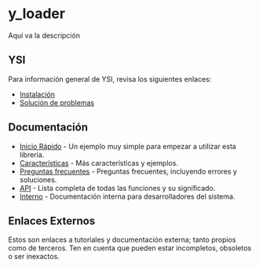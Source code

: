 # y_loader

Aquí va la descripción

## YSI

Para información general de YSI, revisa los siguientes enlaces:

* [Instalación](../instalacion.md)
* [Solución de problemas](../solucion-problemas.md)

## Documentación

* [Inicio Rápido](y_loader/inicio-rapido.md) - Un ejemplo muy simple para empezar a utilizar esta librería.
* [Características](y_loader/caracteristicas.md) - Más características y ejemplos.
* [Preguntas frecuentes](y_loader/preguntas-frecuentes.md) - Preguntas frecuentes, incluyendo errores y soluciones.
* [API](y_loader/api.md) - Lista completa de todas las funciones y su significado.
* [Interno](y_loader/interno.md) - Documentación interna para desarrolladores del sistema.

## Enlaces Externos

Estos son enlaces a tutoriales y documentación externa; tanto propios como de terceros. Ten en cuenta que pueden estar incompletos, obsoletos o ser inexactos.
